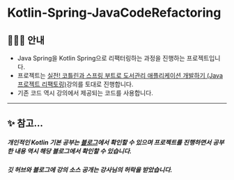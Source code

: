 # Kotlin-Spring-JavaCodeRefactoring
## 👨🏻‍🏫 안내
- Java Spring을 Kotlin Spring으로 리팩터링하는 과정을 진행하는 프로젝트입니다.
- 프로젝트는 [실전! 코틀린과 스프링 부트로 도서관리 애플리케이션 개발하기 (Java 프로젝트 리팩토링)](https://www.inflearn.com/course/java-to-kotlin-2/dashboard)강의를 토대로 진행합니다.
- 기존 코드 역시 강의에서 제공되는 코드를 사용합니다.

---
## ✨ 참고... 
##### 개인적인 Kotlin 기본 공부는 [블로그](https://velog.io/@ohju96/series/Kotlin)에서 확인할 수 있으며 프로젝트를 진행하면서 공부한 내용 역시 해당 블로그에서 확인할 수 있습니다.
##### 깃 허브와 블로그에 강의 소스 공개는 강사님의 허락을 받았습니다.
